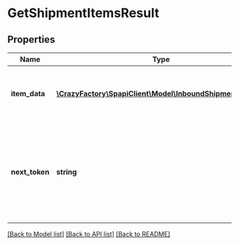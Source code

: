 # GetShipmentItemsResult

## Properties
Name | Type | Description | Notes
------------ | ------------- | ------------- | -------------
**item_data** | [**\CrazyFactory\SpapiClient\Model\InboundShipmentItemList**](InboundShipmentItemList.md) | A list of item information for an inbound shipment. | [optional] 
**next_token** | **string** | When present and not empty, pass this string token in the next request to return the next response page. | [optional] 

[[Back to Model list]](../README.md#documentation-for-models) [[Back to API list]](../README.md#documentation-for-api-endpoints) [[Back to README]](../README.md)


